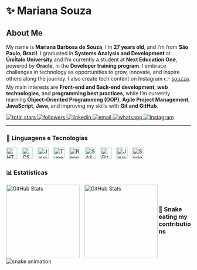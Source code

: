 # ✨ Mariana Souza

##  About Me
My name is **Mariana Barbosa de Souza**, I’m **27 years old**, and I’m from **São Paulo, Brazil**. I graduated in **Systems Analysis and Development** at **ÚniÍtalo University** and I’m currently a student at **Next Education One**, powered by **Oracle**, in the **Developer training program**. I embrace challenges in technology as opportunities to grow, innovate, and inspire others along the journey. I also create tech content on Instagram 👉 [souzza](https://www.instagram.com/souzza). My main interests are **Front-end and Back-end development**, **web technologies**, and **programming best practices**, while I’m currently learning **Object-Oriented Programming (OOP)**, **Agile Project Management**, **JavaScript**, **Java**, and improving my skills with **Git and GitHub**.


<p align="left">
    <a href="https://github.com/souzzadev?tab=repositories&sort=stargazers">
        <img 
            alt="total stars" 
            title="Total stars on GitHub" 
            src="https://custom-icon-badges.demolab.com/github/stars/souzzadev?color=55960c&style=for-the-badge&labelColor=488207&logo=star&label=estrelas"
        />
    </a>
    <a href="https://github.com/souzzadev?tab=followers">
        <img 
            alt="followers" 
            title="Follow me on Github" 
            src="https://custom-icon-badges.demolab.com/github/followers/souzzadev?color=236ad3&labelColor=1155ba&style=for-the-badge&logo=github&label=Seguidores&logoColor=white"
        />
    </a>
<a href="https://www.linkedin.com/in/marianabarbosa-souza" target="_blank">
    <img 
        alt="linkedin" 
        title="Connect on LinkedIn" 
        src="https://img.shields.io/badge/LinkedIn-0A66C2?style=for-the-badge&logo=linkedin&logoColor=white"
    />
  </a>
 <a href="mailto:souzzadev@gmail.com">
    <img 
        alt="email" 
        title="Email me" 
        src="https://img.shields.io/badge/Email-D14836?style=for-the-badge&logo=gmail&logoColor=white"
    />
  </a>

  <a href="https://wa.me/551198885-6516" target="_blank">
    <img 
        alt="whatsapp" 
        title="Chat on WhatsApp" 
        src="https://img.shields.io/badge/WhatsApp-25D366?style=for-the-badge&logo=whatsapp&logoColor=white"
    />
  </a>

  <a href="https://www.instagram.com/souzza" target="_blank">
    <img 
        alt="Instagram" 
        title="Follow me on Instagram" 
        src="https://img.shields.io/badge/Instagram-E4405F?style=for-the-badge&logo=instagram&logoColor=white"
    />
</a>


</p>

---

### 🤖 Linguagens e Tecnologias

<img 
    align="left" 
    alt="HTML"
    title="HTML" 
    width="30px" 
    style="padding-right: 10px;" 
    src="https://cdn.jsdelivr.net/gh/devicons/devicon@latest/icons/html5/html5-original.svg" 
/>
<img 
    align="left" 
    alt="CSS" 
    title="CSS"
    width="30px" 
    style="padding-right: 10px;" 
    src="https://cdn.jsdelivr.net/gh/devicons/devicon@latest/icons/css3/css3-original.svg" 
/>
<img 
    align="left" 
    alt="JavaScript" 
    title="JavaScript"
    width="30px" 
    style="padding-right: 10px;" 
    src="https://cdn.jsdelivr.net/gh/devicons/devicon@latest/icons/javascript/javascript-original.svg" 
/>
<img 
    align="left" 
    alt="TypeScript"
    title="TypeScript" 
    width="30px" 
    style="padding-right: 10px;" 
    src="https://cdn.jsdelivr.net/gh/devicons/devicon@latest/icons/typescript/typescript-original.svg" 
/>
<img 
    align="left" 
    alt="React"
    title="React" 
    width="30px" 
    style="padding-right: 10px;" 
    src="https://cdn.jsdelivr.net/gh/devicons/devicon@latest/icons/react/react-original.svg" 
/>
<img 
    align="left" 
    alt="SASS" 
    title="SASS"
    width="30px" 
    style="padding-right: 10px;" 
    src="https://cdn.jsdelivr.net/gh/devicons/devicon@latest/icons/sass/sass-original.svg" 
/>
<img 
    align="left" 
    alt="Git" 
    title="Git"
    width="30px" 
    style="padding-right: 10px;" 
    src="https://cdn.jsdelivr.net/gh/devicons/devicon@latest/icons/git/git-original.svg" 
/>
<img 
    align="left" 
    alt="Java" 
    title="Java"
    width="30px" 
    style="padding-right: 10px;" 
    src="https://cdn.jsdelivr.net/gh/devicons/devicon@latest/icons/java/java-original.svg" 
/>
<img 
    align="left" 
    alt="Spring" 
    title="Spring"
    width="30px" 
    style="padding-right: 10px;" 
    src="https://cdn.jsdelivr.net/gh/devicons/devicon@latest/icons/spring/spring-original.svg" 
/>
<br/>
<br/>

### 📊 Estatísticas

<p>
  <img 
    align="left" 
    alt="GitHub Stats" 
    height="200" 
    style="padding-right: 10px;" 
    src="https://github-readme-stats.vercel.app/api?username=souzzadev&show_icons=true&theme=cobalt&include_all_commits=true&locale=pt-br" 
  />
<img 
      align="left" 
      alt="GitHub Stats" 
      height="200" 
      src="https://github-readme-stats.vercel.app/api/top-langs/?username=souzzadev&theme=cobalt&layout=compact&custom_title=Tecnologias&langs_count=9" 
  />

</p>

<br/>
<br/>


### 🐍 Snake eating my contributions
![snake animation](https://raw.githubusercontent.com/souzzadev/souzzadev/output/snake.svg)



